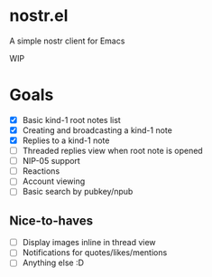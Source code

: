 # nostr.el
A simple nostr client for Emacs

WIP

# Goals
- [x] Basic kind-1 root notes list
- [x] Creating and broadcasting a kind-1 note
- [x] Replies to a kind-1 note
- [ ] Threaded replies view when root note is opened
- [ ] NIP-05 support
- [ ] Reactions
- [ ] Account viewing
- [ ] Basic search by pubkey/npub

## Nice-to-haves
- [ ] Display images inline in thread view
- [ ] Notifications for quotes/likes/mentions
- [ ] Anything else :D
